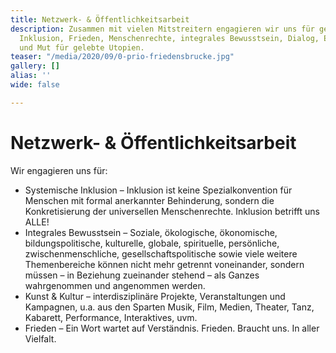 ```yaml
---
title: Netzwerk- & Öffentlichkeitsarbeit
description: Zusammen mit vielen Mitstreitern engagieren wir uns für gesamtgesellschaftliche
  Inklusion, Frieden, Menschenrechte, integrales Bewusstsein, Dialog, Empathie, Miteinander
  und Mut für gelebte Utopien.
teaser: "/media/2020/09/0-prio-friedensbrucke.jpg"
gallery: []
alias: ''
wide: false

---
```

# Netzwerk- & Öffentlichkeitsarbeit

Wir engagieren uns für:

* Systemische Inklusion – Inklusion ist keine Spezialkonvention für Menschen mit formal anerkannter Behinderung, sondern die Konkretisierung der universellen Menschenrechte. Inklusion betrifft uns ALLE!
* Integrales Bewusstsein – Soziale, ökologische, ökonomische, bildungspolitische, kulturelle, globale, spirituelle, persönliche, zwischenmenschliche, gesellschaftspolitische sowie viele weitere Themenbereiche können nicht mehr getrennt voneinander, sondern müssen – in Beziehung zueinander stehend – als Ganzes wahrgenommen und angenommen werden.
* Kunst & Kultur – interdisziplinäre Projekte, Veranstaltungen und Kampagnen, u.a. aus den Sparten Musik, Film, Medien, Theater, Tanz, Kabarett, Performance, Interaktives, uvm.
* Frieden – Ein Wort wartet auf Verständnis. Frieden. Braucht uns. In aller Vielfalt.